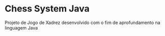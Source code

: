 # Chess System Java
Projeto de Jogo de Xadrez desenvolvido com o fim de aprofundamento na linguagem Java
